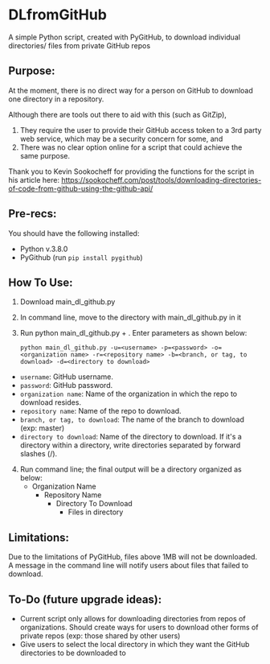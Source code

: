 # DLfromGitHub
A simple Python script, created with PyGitHub, to download individual directories/ files from private GitHub repos

## Purpose:

At the moment, there is no direct way for a person on GitHub to download one directory in a repository.  

Although there are tools out there to aid with this (such as GitZip), 
1. They require the user to provide their GitHub access token to a 3rd party web service, which may be a security concern for some, and
2. There was no clear option online for a script that could achieve the same purpose.

Thank you to Kevin Sookocheff for providing the functions for the script in his article here: https://sookocheff.com/post/tools/downloading-directories-of-code-from-github-using-the-github-api/

## Pre-recs:

You should have the following installed:
- Python v.3.8.0
- PyGithub (run `pip install pygithub`)

## How To Use:

1. Download main_dl_github.py
2. In command line, move to the directory with main_dl_github.py in it  
3. Run python main_dl_github.py + <necessary parameters> .  Enter parameters as shown below:
  
   `python main_dl_github.py -u=<username> -p=<password> -o=<organization name> -r=<repository name> -b=<branch, or tag, to download> -d=<directory to download>`
  - `username`:                       GitHub username.
  - `password`:                       GitHub password.
  - `organization name`:              Name of the organization in which the repo to download resides.  
  - `repository name`:                Name of the repo to download.
  - `branch, or tag, to download`:    The name of the branch to download (exp: master)
  - `directory to download`:          Name of the directory to download.  If it's a directory within a directory, write directories separated by forward slashes (/).  
   
4. Run command line; the final output will be a directory organized as below:
    - Organization Name
      - Repository Name
        - Directory To Download
          - Files in directory
       
## Limitations:

Due to the limitations of PyGitHub, files above 1MB will not be downloaded.  A message in the command line will notify users about files that failed to download.  

## To-Do (future upgrade ideas):
- Current script only allows for downloading directories from repos of organizations.  Should create ways for users to download other forms of private repos (exp: those shared by other users)
- Give users to select the local directory in which they want the GitHub directories to be downloaded to
